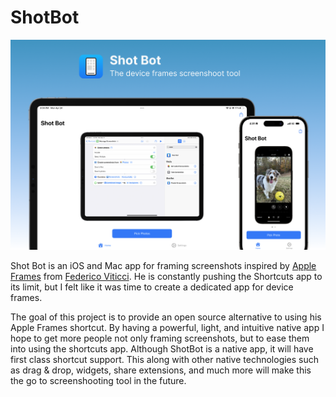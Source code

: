# ShotBot



![Promo image](Images/promo.png)

Shot Bot is an iOS and Mac app for framing screenshots inspired by [Apple Frames](https://www.macstories.net/stories/apple-frames-3-1-extending-screenshot-automation-with-the-new-apple-frames-api/) from [Federico Viticci](https://www.macstories.net/author/viticci/). He is constantly pushing the Shortcuts app to its limit, but I felt like it was time to create a dedicated app for device frames.

The goal of this project is to provide an open source alternative to using his Apple Frames shortcut. By having a powerful, light, and intuitive native app I hope to get more people not only framing screenshots, but to ease them into using the shortcuts app. Although ShotBot is a native app, it will have first class shortcut support. This along with other native technologies such as drag & drop, widgets, share extensions, and much more will make this the go to screenshooting tool in the future.
